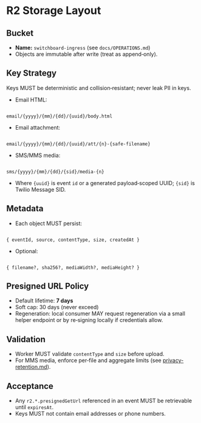 # R2 Storage Layout

## Bucket

- **Name:** `switchboard-ingress` (see `docs/OPERATIONS.md`)
- Objects are immutable after write (treat as append‑only).

## Key Strategy

Keys MUST be deterministic and collision‑resistant; never leak PII in keys.

- Email HTML:

```

email/{yyyy}/{mm}/{dd}/{uuid}/body.html

```

- Email attachment:

```

email/{yyyy}/{mm}/{dd}/{uuid}/att/{n}-{safe-filename}

```

- SMS/MMS media:

```

sms/{yyyy}/{mm}/{dd}/{sid}/media-{n}

```

- Where `{uuid}` is event `id` or a generated payload‑scoped UUID; `{sid}` is Twilio Message SID.

## Metadata

- Each object MUST persist:

```

{ eventId, source, contentType, size, createdAt }

```

- Optional:

```

{ filename?, sha256?, mediaWidth?, mediaHeight? }

```

## Presigned URL Policy

- Default lifetime: **7 days**
- Soft cap: 30 days (never exceed)
- Regeneration: local consumer MAY request regeneration via a small helper endpoint or by re‑signing locally if credentials allow.

## Validation

- Worker MUST validate `contentType` and `size` before upload.
- For MMS media, enforce per‑file and aggregate limits (see [privacy-retention.md](privacy-retention.md)).

## Acceptance

- Any `r2.*.presignedGetUrl` referenced in an event MUST be retrievable until `expiresAt`.
- Keys MUST not contain email addresses or phone numbers.
